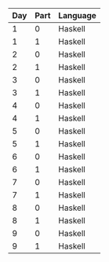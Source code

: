 | Day | Part | Language |
|-----|------|----------|
|   1 |    0 |  Haskell |
|   1 |    1 |  Haskell |
|   2 |    0 |  Haskell |
|   2 |    1 |  Haskell |
|   3 |    0 |  Haskell |
|   3 |    1 |  Haskell |
|   4 |    0 |  Haskell |
|   4 |    1 |  Haskell |
|   5 |    0 |  Haskell |
|   5 |    1 |  Haskell |
|   6 |    0 |  Haskell |
|   6 |    1 |  Haskell |
|   7 |    0 |  Haskell |
|   7 |    1 |  Haskell |
|   8 |    0 |  Haskell |
|   8 |    1 |  Haskell |
|   9 |    0 |  Haskell |
|   9 |    1 |  Haskell |
